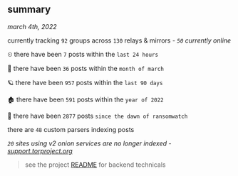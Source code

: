 
## summary
_march 4th, 2022_

currently tracking `92` groups across `130` relays & mirrors - _`50` currently online_

⏲ there have been `7` posts within the `last 24 hours`

🦈 there have been `36` posts within the `month of march`

🪐 there have been `957` posts within the `last 90 days`

🏚 there have been `591` posts within the `year of 2022`

🦕 there have been `2877` posts `since the dawn of ransomwatch`

there are `48` custom parsers indexing posts

_`20` sites using v2 onion services are no longer indexed - [support.torproject.org](https://support.torproject.org/onionservices/v2-deprecation/)_

> see the project [README](https://github.com/thetanz/ransomwatch#ransomwatch--) for backend technicals
